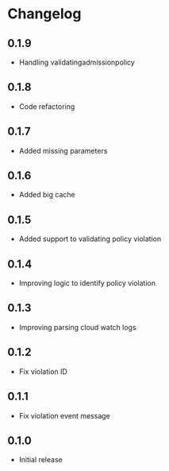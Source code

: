 # Changelog

## 0.1.9
* Handling validatingadmissionpolicy

## 0.1.8
* Code refactoring

## 0.1.7
* Added missing parameters

## 0.1.6
* Added big cache

## 0.1.5
* Added support to validating policy violation

## 0.1.4
* Improving logic to identify policy violation

## 0.1.3
* Improving parsing cloud watch logs

## 0.1.2
* Fix violation ID

## 0.1.1
* Fix violation event message

## 0.1.0
* Initial release
